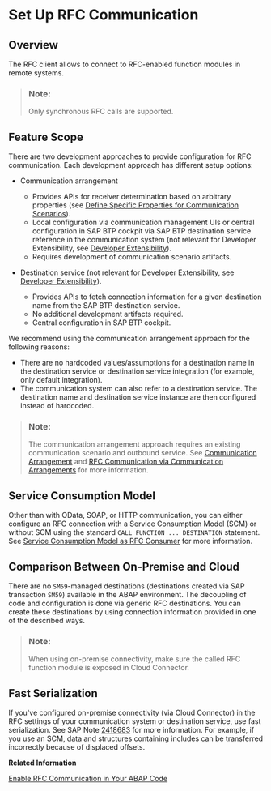 <!-- loiob4eaa0a21db044248d684019cbe9cc5f -->

# Set Up RFC Communication



<a name="loiob4eaa0a21db044248d684019cbe9cc5f__section_kl2_c3z_qsb"/>

## Overview

The RFC client allows to connect to RFC-enabled function modules in remote systems.

> ### Note:  
> Only synchronous RFC calls are supported.



<a name="loiob4eaa0a21db044248d684019cbe9cc5f__section_fpg_23z_qsb"/>

## Feature Scope

There are two development approaches to provide configuration for RFC communication. Each development approach has different setup options:

-   Communication arrangement
    -   Provides APIs for receiver determination based on arbitrary properties \(see [Define Specific Properties for Communication Scenarios](define-specific-properties-for-communication-scenarios-fae8f0f.md)\).
    -   Local configuration via communication management UIs or central configuration in SAP BTP cockpit via SAP BTP destination service reference in the communication system \(not relevant for Developer Extensibility, see [Developer Extensibility](https://help.sap.com/viewer/6aa39f1ac05441e5a23f484f31e477e7/latest/en-US/e1059ff581854a699f15734049f14293.html)\).
    -   Requires development of communication scenario artifacts.

-   Destination service \(not relevant for Developer Extensibility, see [Developer Extensibility](https://help.sap.com/viewer/6aa39f1ac05441e5a23f484f31e477e7/latest/en-US/e1059ff581854a699f15734049f14293.html)\).
    -   Provides APIs to fetch connection information for a given destination name from the SAP BTP destination service.
    -   No additional development artifacts required.
    -   Central configuration in SAP BTP cockpit.


We recommend using the communication arrangement approach for the following reasons:

-   There are no hardcoded values/assumptions for a destination name in the destination service or destination service integration \(for example, only default integration\).
-   The communication system can also refer to a destination service. The destination name and destination service instance are then configured instead of hardcoded.

> ### Note:  
> The communication arrangement approach requires an existing communication scenario and outbound service. See [Communication Arrangement](communication-arrangement-201de48.md) and [RFC Communication via Communication Arrangements](rfc-communication-via-communication-arrangements-fadc4a2.md) for more information.



<a name="loiob4eaa0a21db044248d684019cbe9cc5f__section_aqf_sjz_qsb"/>

## Service Consumption Model

Other than with OData, SOAP, or HTTP communication, you can either configure an RFC connection with a Service Consumption Model \(SCM\) or without SCM using the standard `CALL FUNCTION ... DESTINATION` statement. See [Service Consumption Model as RFC Consumer](service-consumption-model-as-rfc-consumer-a69e99c.md) for more information.



<a name="loiob4eaa0a21db044248d684019cbe9cc5f__section_pfv_vjz_qsb"/>

## Comparison Between On-Premise and Cloud

There are no `SM59`-managed destinations \(destinations created via SAP transaction `SM59`\) available in the ABAP environment. The decoupling of code and configuration is done via generic RFC destinations. You can create these destinations by using connection information provided in one of the described ways.

> ### Note:  
> When using on-premise connectivity, make sure the called RFC function module is exposed in Cloud Connector.



<a name="loiob4eaa0a21db044248d684019cbe9cc5f__section_qzt_hkz_qsb"/>

## Fast Serialization

If you've configured on-premise connectivity \(via Cloud Connector\) in the RFC settings of your communication system or destination service, use fast serialization. See SAP Note [2418683](https://launchpad.support.sap.com/#/notes/2418683) for more information. For example, if you use an SCM, data and structures containing includes can be transferred incorrectly because of displaced offsets.

**Related Information**  


[Enable RFC Communication in Your ABAP Code](enable-rfc-communication-in-your-abap-code-bbbd142.md)

